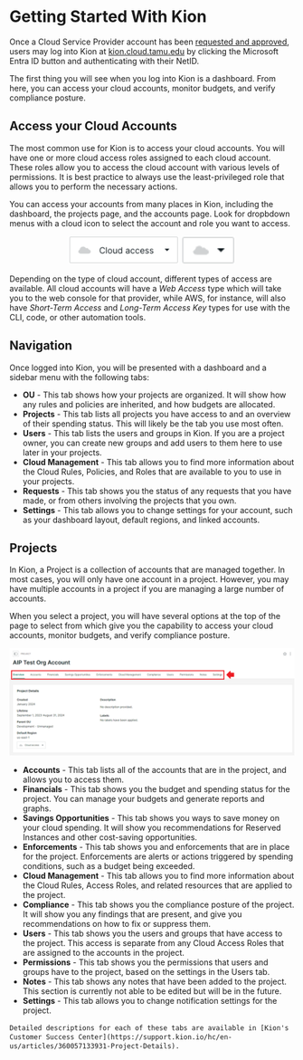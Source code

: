# Getting Started With Kion

Once a Cloud Service Provider account has been [requested and approved](https://it.tamu.edu/cloud/get-started/index.php), users may log into Kion at [kion.cloud.tamu.edu](https://kion.cloud.tamu.edu) by clicking the Microsoft Entra ID button and authenticating with their NetID. 

The first thing you will see when you log into Kion is a dashboard. From here, you can access your cloud accounts, monitor budgets, and verify compliance posture. 

## Access your Cloud Accounts

The most common use for Kion is to access your cloud accounts. You will have one or more cloud access roles assigned to each cloud account. These roles allow you to access the cloud account with various levels of permissions. It is best practice to always use the least-privileged role that allows you to perform the necessary actions.

You can access your accounts from many places in Kion, including the dashboard, the projects page, and the accounts page. Look for dropbdown menus with a cloud icon to select the account and role you want to access.

<p align="center">
  <img src="./img/cloud_access_box_large.png" height="50" />
  <img src="./img/cloud_access_box_min.png" height="50" />
</p>

Depending on the type of cloud account, different types of access are available. All cloud accounts will have a *Web Access* type which will take you to the web console for that provider, while AWS, for instance, will also have *Short-Term Access* and *Long-Term Access Key* types for use with the CLI, code, or other automation tools. 


## Navigation

Once logged into Kion, you will be presented with a dashboard and a sidebar menu with the following tabs:

- **OU** - This tab shows how your projects are organized. It will show how any rules and policies are inherited, and how budgets are allocated.
- **Projects** - This tab lists all projects you have access to and an overview of their spending status. This will likely be the tab you use most often.
- **Users** - This tab lists the users and groups in Kion. If you are a project owner, you can create new groups and add users to them here to use later in your projects.
- **Cloud Management** - This tab allows you to find more information about the Cloud Rules, Policies, and Roles that are available to you to use in your projects.
- **Requests** - This tab shows you the status of any requests that you have made, or from others involving the projects that you own.
- **Settings** - This tab allows you to change settings for your account, such as your dashboard layout, default regions, and linked accounts.


## Projects

In Kion, a Project is a collection of accounts that are managed together. In most cases, you will only have one account in a project. However, you may have multiple accounts in a project if you are managing a large number of accounts. 

When you select a project, you will have several options at the top of the page to select from which give you the capability to access your cloud accounts, monitor budgets, and verify compliance posture.

![Kion Project Options](./img/kion_project_details.png)

- **Accounts** - This tab lists all of the accounts that are in the project, and allows you to access them.
- **Financials** - This tab shows you the budget and spending status for the project. You can manage your budgets and generate reports and graphs. 
- **Savings Opportunities** - This tab shows you ways to save money on your cloud spending. It will show you recommendations for Reserved Instances and other cost-saving opportunities.
- **Enforcements** - This tab shows you and enforcements that are in place for the project. Enforcements are alerts or actions triggered by spending conditions, such as a budget being exceeded.
- **Cloud Management** - This tab allows you to find more information about the Cloud Rules, Access Roles, and related resources that are applied to the project.
- **Compliance** - This tab shows you the compliance posture of the project. It will show you any findings that are present, and give you recommendations on how to fix or suppress them.
- **Users** - This tab shows you the users and groups that have access to the project. This access is separate from any Cloud Access Roles that are assigned to the accounts in the project.
- **Permissions** - This tab shows you the permissions that users and groups have to the project, based on the settings in the Users tab.
- **Notes** - This tab shows any notes that have been added to the project. This section is currently not able to be edited but will be in the future.
- **Settings** - This tab allows you to change notification settings for the project.

```admonish info
Detailed descriptions for each of these tabs are available in [Kion's Customer Success Center](https://support.kion.io/hc/en-us/articles/360057133931-Project-Details). 
```
